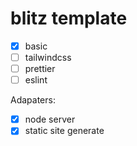 # blitz template

- [x] basic
- [ ] tailwindcss
- [ ] prettier
- [ ] eslint

Adapaters:

- [x] node server
- [x] static site generate
